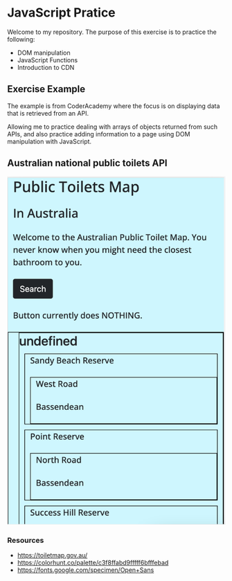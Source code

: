 # JavaScript Pratice

Welcome to my repository. The purpose of this exercise is to practice the following:

* DOM manipulation
* JavaScript Functions
* Introduction to CDN

## Exercise Example

The example is from CoderAcademy where the focus is on displaying data that is retrieved from an API.

Allowing me to practice dealing with arrays of objects returned from such APIs, and also practice adding information to a page using DOM manipulation with JavaScript.

## Australian national public toilets API
![Screenshot of Toilet API](/Screen%20Shot%202022-12-02%20at%201.38.57%20pm.png)


### Resources
* https://toiletmap.gov.au/
* https://colorhunt.co/palette/c3f8ffabd9fffff6bfffebad
* https://fonts.google.com/specimen/Open+Sans

